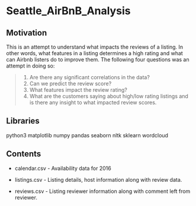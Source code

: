 # Seattle_AirBnB_Analysis

## Motivation
This is an attempt to understand what impacts the reviews of a listing. 
In other words, what features in a listing determines a high rating 
and what can Airbnb listers do to improve them. The following four questions was
an attempt in doing so:

> 1. Are there any significant correlations in the data?
> 2. Can we predict the review score?
> 3. What features impact the review rating?
> 4. What are the customers saying about high/low rating listings and is there any
insight to what impacted review scores.


## Libraries

python3
matplotlib
numpy
pandas
seaborn
nltk
sklearn
wordcloud



## Contents

 * calendar.csv - Availability data for 2016


 * listings.csv - Listing details, host information along with review data.


 * reviews.csv - Listing reviewer information along with comment left from reviewer.


